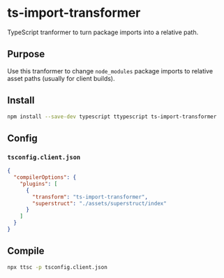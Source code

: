 # ts-import-transformer

TypeScript tranformer to turn package imports into a relative path.

## Purpose

Use this tranformer to change `node_modules` package imports to relative asset paths (usually for client builds).

## Install

```bash
npm install --save-dev typescript ttypescript ts-import-transformer
```

## Config

### `tsconfig.client.json`

```json
{
  "compilerOptions": {
    "plugins": [
      {
        "transform": "ts-import-transformer",
        "superstruct": "./assets/superstruct/index"
      }
    ]
  }
}
```

## Compile

```bash
npx ttsc -p tsconfig.client.json
```